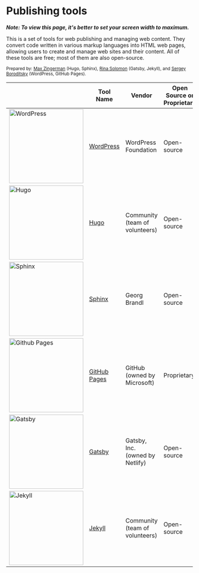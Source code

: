 # Publishing tools

_**Note: To view this page, it's better to set your screen width to maximum.**_
  
This is a set of tools for web publishing and managing web content. They convert code written in various markup languages into HTML web pages, allowing users to create and manage web sites and their content.  All of these tools are free; most of them are also open-source.

<sup>Prepared by:
<a href="https:/www.githib.com/hafarfur/">Max Zingerman</a> (Hugo, Sphinx), <a href="www.githib.com/RinaSol/">Rina Solomon</a> (Gatsby, Jekyll), and <a href="www.githib.com/Simcha2023/">Sergey Boroditsky</a> (WordPress, GitHub Pages).</sup>




|  | **Tool Name** | **Vendor** | **Open Source or Proprietary** | **Difficulty to Learn (1-5)** | **Cost** | **OS Requirements** | **Vendor Link** |
|---|---|---|---|:---:|---|---|---|
| <img src="WordPress-Logo-2008-present.jpg" alt="WordPress" width="200"/> | [WordPress](WordPress.md) | WordPress Foundation | Open-source | ⭐⭐⭐ | Free | Unix-like, Linux, Windows | [wordpress.org](wordpress.org) |
| <img src="Hugo_logo.png" alt="Hugo" width="200"/>  | [Hugo](Hugo.md) | Community (team of volunteers) | Open-source | ⭐⭐ | Free | Windows, macOS, and Linux | [GoHugo.io](GoHugo.io) |
| <img src="Sphinx_logo.png" alt="Sphinx" width="200"/>  | [Sphinx](Sphinx.md) | Georg Brandl | Open-source | ⭐⭐⭐⭐ | Free | Windows, macOS, and Linux | [sphinx-doc.org](www.sphinx-doc.org) |
| <img src="GH-Pages.png" alt="Github Pages" width="200"/>  | [GitHub Pages](GitHub_Pages.md) | GitHub (owned by Microsoft) | Proprietary | ⭐⭐⭐ | Free | N/A (WebUI or Cloud / SaaS) | [pages.github.com](pages.github.com) |
| <img src="Gatsby_Logo.png" alt="Gatsby" width="200"/>  | [Gatsby](Gatsby.md) | Gatsby, Inc. (owned by Netlify) | Open-source | ⭐⭐ | Free | Windows, macOS, and Linux | [gatsbyjs.com](gatsbyjs.com) |
|  <img src="Jekyll_(software)_Logo.png" alt="Jekyll" width="200"/> | [Jekyll](Jekyll.md) | Community (team of volunteers) | Open-source | ⭐⭐ | Free | Windows, macOS, and Linux | [jekyllrb.com](jekyllrb.com) |
